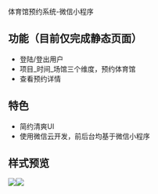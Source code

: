 体育馆预约系统-微信小程序

## 功能（目前仅完成静态页面）
* 登陆/登出用户
* 项目_时间_场馆三个维度，预约体育馆
* 查看预约详情

## 特色
* 简约清爽UI
* 使用微信云开发，前后台均基于微信小程序

## 样式预览
![](README/IMG_4351.JPEG)![](https://wx4.sinaimg.cn/large/007rnRDKly1gzwya61g1gj30vq0u00vl.jpg)


